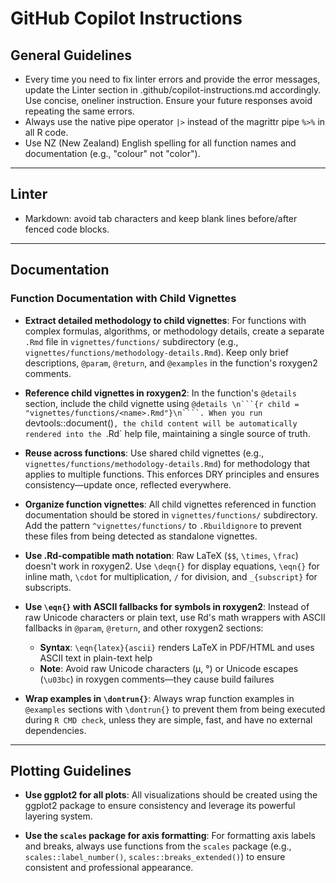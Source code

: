 # GitHub Copilot Instructions

## General Guidelines
- Every time you need to fix linter errors and provide the error messages, update the Linter section in .github/copilot-instructions.md accordingly. Use concise, oneliner instruction. Ensure your future responses avoid repeating the same errors.
- Always use the native pipe operator `|>` instead of the magrittr pipe `%>%` in all R code.
- Use NZ (New Zealand) English spelling for all function names and documentation (e.g., "colour" not "color").

---

## Linter
- Markdown: avoid tab characters and keep blank lines before/after fenced code blocks.

---

## Documentation

### Function Documentation with Child Vignettes

- **Extract detailed methodology to child vignettes**: For functions with complex formulas, algorithms, or methodology details, create a separate `.Rmd` file in `vignettes/functions/` subdirectory (e.g., `vignettes/functions/methodology-details.Rmd`). Keep only brief descriptions, `@param`, `@return`, and `@examples` in the function's roxygen2 comments.

- **Reference child vignettes in roxygen2**: In the function's `@details` section, include the child vignette using `@details \n```{r child = "vignettes/functions/<name>.Rmd"}\n````. When you run `devtools::document()`, the child content will be automatically rendered into the `.Rd` help file, maintaining a single source of truth.

- **Reuse across functions**: Use shared child vignettes (e.g., `vignettes/functions/methodology-details.Rmd`) for methodology that applies to multiple functions. This enforces DRY principles and ensures consistency—update once, reflected everywhere.

- **Organize function vignettes**: All child vignettes referenced in function documentation should be stored in `vignettes/functions/` subdirectory. Add the pattern `^vignettes/functions/` to `.Rbuildignore` to prevent these files from being detected as standalone vignettes.

- **Use .Rd-compatible math notation**: Raw LaTeX (`$$`, `\times`, `\frac`) doesn't work in roxygen2. Use `\deqn{}` for display equations, `\eqn{}` for inline math, `\cdot` for multiplication, `/` for division, and `_{subscript}` for subscripts.

- **Use `\eqn{}` with ASCII fallbacks for symbols in roxygen2**: Instead of raw Unicode characters or plain text, use Rd's math wrappers with ASCII fallbacks in `@param`, `@return`, and other roxygen2 sections:
  - **Syntax**: `\eqn{latex}{ascii}` renders LaTeX in PDF/HTML and uses ASCII text in plain-text help
  - **Note**: Avoid raw Unicode characters (μ, °) or Unicode escapes (`\u03bc`) in roxygen comments—they cause build failures

- **Wrap examples in `\dontrun{}`**: Always wrap function examples in `@examples` sections with `\dontrun{}` to prevent them from being executed during `R CMD check`, unless they are simple, fast, and have no external dependencies.

---

## Plotting Guidelines

- **Use ggplot2 for all plots**: All visualizations should be created using the ggplot2 package to ensure consistency and leverage its powerful layering system.

- **Use the `scales` package for axis formatting**: For formatting axis labels and breaks, always use functions from the `scales` package (e.g., `scales::label_number()`, `scales::breaks_extended()`) to ensure consistent and professional appearance.